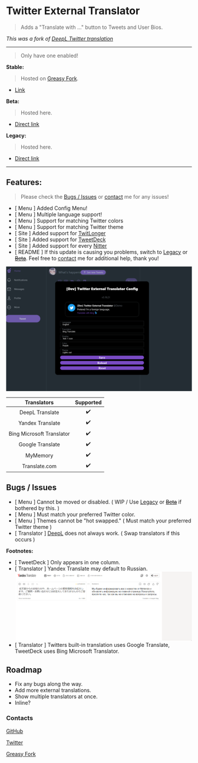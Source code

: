 # Twitter External Translator

> Adds a "Translate with ..." button to Tweets and User Bios.

*This was a fork of [DeepL Twitter translation](https://greasyfork.org/scripts/411976)*


***

> Only have one enabled!

**Stable:**

> Hosted on [Greasy Fork](https://greasyfork.org/scripts/421643).

* [Link](https://greasyfork.org/scripts/421643)

**Beta:**

> Hosted here.

* [Direct link](https://github.com/magicoflolis/userscriptrepo/raw/master/ExternalTranslator/twittertranslatorbeta.user.js)

**Legacy:**

> Hosted here.

* [Direct link](https://github.com/magicoflolis/userscriptrepo/raw/master/ExternalTranslator/twittertranslatorlegacy.user.js)

***

## **Features:**

> Please check the [Bugs / Issues](#bugs--issues) or [contact](#contacts) me for any issues!

* [ Menu ] Added Config Menu!
* [ Menu ] Multiple language support!
* [ Menu ] Support for matching Twitter colors
* [ Menu ] Support for matching Twitter theme
* [ Site ] Added support for [TwitLonger](https://www.twitlonger.com)
* [ Site ] Added support for [TweetDeck](https://tweetdeck.twitter.com)
* [ Site ] Added support for every [Nitter](https://github.com/zedeus/nitter/wiki/Instances#official-instances)
* [ README ] If this update is causing you problems, switch to [Legacy](https://github.com/magicoflolis/userscriptrepo/raw/master/ExternalTranslator/twittertranslatorlegacy.user.js) or [~~Beta~~](https://github.com/magicoflolis/userscriptrepo/raw/master/ExternalTranslator/twittertranslatorbeta.user.js). Feel free to [contact](#contacts) me for additional help, thank you!

![Menu Preview](https://raw.githubusercontent.com/magicoflolis/userscriptrepo/master/assets/ExternalTranslator5.png)

 Translators | Supported
:-----------:|:---------:
DeepL Translate | ✔️
Yandex Translate | ✔️
Bing Microsoft Translator| ✔️
Google Translate | ✔️
MyMemory | ✔️
Translate.com | ✔️

## Bugs / Issues

* [ Menu ] Cannot be moved or disabled. ( WIP / Use [Legacy](https://github.com/magicoflolis/userscriptrepo/raw/master/ExternalTranslator/twittertranslatorlegacy.user.js) or [~~Beta~~](https://github.com/magicoflolis/userscriptrepo/raw/master/ExternalTranslator/twittertranslatorbeta.user.js) if bothered by this. )
* [ Menu ] Must match your preferred Twitter color.
* [ Menu ] Themes cannot be "hot swapped." ( Must match your preferred Twitter theme )
* [ Translator ] [DeepL](https://www.deepl.com/translator) does not always work. ( Swap translators if this occurs )

**Footnotes:**

* [ TweetDeck ] Only appears in one column.
* [ Translator ] Yandex Translate may default to Russian.
![YandexHelp](https://raw.githubusercontent.com/magicoflolis/userscriptrepo/master/assets/ExternalTranslator4.gif)
* [ Translator ] Twitters built-in translation uses Google Translate, TweetDeck uses Bing Microsoft Translator.

## Roadmap

* Fix any bugs along the way.
* Add more external translations.
* Show multiple translators at once.
* Inline?

### Contacts

[GitHub](https://github.com/magicoflolis)

[Twitter](https://twitter.com/for_lollipops)

[Greasy Fork](https://greasyfork.org/users/166061)
